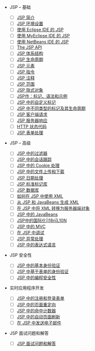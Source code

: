 * JSP – 基础

  * [ ] [JSP 简介](https://dotnettutorials.net/lesson/java-server-pages/)

  - [ ] [JSP 环境设置](https://dotnettutorials.net/lesson/jsp-environment-setup/)

  * [ ] [使用 Eclipse IDE 的 JSP](https://dotnettutorials.net/lesson/jsp-using-eclipse-ide/)

  - [ ] [使用 MyEclipse IDE 的 JSP](https://dotnettutorials.net/lesson/jsp-using-myeclipse-ide/)

  * [ ] [使用 NetBeans IDE 的 JSP](https://dotnettutorials.net/lesson/jsp-using-netbeans-ide/)

  - [ ] [The JSP API](https://dotnettutorials.net/lesson/jsp-api/)

  * [ ] [JSP 体系结构](https://dotnettutorials.net/lesson/jsp-architecture/)

  - [ ] [JSP 生命周期](https://dotnettutorials.net/lesson/jsp-life-cycle/)

  * [ ] [JSP 元素](https://dotnettutorials.net/lesson/jsp-elements/)

  - [ ] [JSP 指令](https://dotnettutorials.net/lesson/jsp-directives/)

  * [ ] [JSP 注释](https://dotnettutorials.net/lesson/jsp-comments/)

  - [ ] [JSP 范围](https://dotnettutorials.net/lesson/jsp-scopes/)

  * [ ] [JSP 隐式对象](https://dotnettutorials.net/lesson/jsp-implicit-objects/)

  - [ ] [JSP作：标记、语法和示例](https://dotnettutorials.net/lesson/jsp-actions/)

  * [ ] [JSP 中的自定义标记](https://dotnettutorials.net/lesson/custom-tags-in-jsp/)

  - [ ] [JSP 中不同类型的标记及其生命周期](https://dotnettutorials.net/lesson/tags-and-their-life-cycle-in-jsp/)

  * [ ] [JSP 客户端请求](https://dotnettutorials.net/lesson/jsp-client-request/)

  - [ ] [JSP 服务器响应](https://dotnettutorials.net/lesson/jsp-server-response/)

  * [ ] [HTTP 状态代码](https://dotnettutorials.net/lesson/http-status-codes/)

  - [ ] [JSP 表单处理](https://dotnettutorials.net/lesson/jsp-form-processing/)

* JSP – 高级

  * [ ] [JSP 中的过滤器](https://dotnettutorials.net/lesson/filters-in-jsp/)

  - [ ] [JSP 中的会话跟踪](https://dotnettutorials.net/lesson/session-tracking-in-jsp/)

  * [ ] [JSP 中的 Cookie 处理](https://dotnettutorials.net/lesson/cookies-in-jsp/)

  - [ ] [JSP 中的文件上传和下载](https://dotnettutorials.net/lesson/file-uploading-downloading-jsp/)

  * [ ] [JSP 日期处理](https://dotnettutorials.net/lesson/jsp-date-handling/)

  - [ ] [JSP 标准标记库](https://dotnettutorials.net/lesson/jsp-standard-tag-library/)

  * [ ] [JSP 数据库](https://dotnettutorials.net/lesson/jsp-database/)

  - [ ] [如何在 JSP 中使用 XML](https://dotnettutorials.net/lesson/how-to-work-with-xml-in-jsp/)

  * [ ] [从 JSP 和 JavaBeans 生成 XML](https://dotnettutorials.net/lesson/generating-xml-from-jsp-and-javabeans/)

  - [ ] [在 JSP 中将 XML 转换为服务器端对象](https://dotnettutorials.net/lesson/converting-xml-to-server-side-object-jsp/)

  * [ ] [JSP 中的 JavaBeans](https://dotnettutorials.net/lesson/javabeans-in-jsp/)

  - [ ] [JSP中的国际化|i18n|L10N](https://dotnettutorials.net/lesson/internationalization-in-jsp/)

  * [ ] [JSP 中的 MVC](https://dotnettutorials.net/lesson/mvc-in-jsp/)

  - [ ] [在 JSP 中调试](https://dotnettutorials.net/lesson/debugging-in-jsp/)

  * [ ] [JSP 异常处理](https://dotnettutorials.net/lesson/jsp-exception-handling/)

  - [ ] [JSP 中的表达式语言](https://dotnettutorials.net/lesson/expression-language-jsp/)

* JSP 安全性

  * [ ] [JSP 中的基本身份验证](https://dotnettutorials.net/lesson/basic-authentication-in-jsp/)

  - [ ] [JSP 中基于表单的身份验证](https://dotnettutorials.net/lesson/form-based-authentication-in-jsp/)

  * [ ] [JSP 中的编程安全性](https://dotnettutorials.net/lesson/programmatic-security-in-jsp/)

* 实时应用程序开发

  * [ ] [JSP 中的注册和登录表单](https://dotnettutorials.net/lesson/registration-and-login-form-in-jsp/)

  - [ ] [JSP 中的页面重定向](https://dotnettutorials.net/lesson/page-redirection-in-jsp/)

  * [ ] [JSP 中的命中计数器](https://dotnettutorials.net/lesson/hit-counter-in-jsp/)

  - [ ] [JSP 中的自动页面刷新](https://dotnettutorials.net/lesson/auto-page-refresh-injsp/)

  * [ ] [在 JSP 中发送电子邮件](https://dotnettutorials.net/lesson/sending-email-in-jsp/)

* JSP 面试问题和解答

  * [ ] [JSP 面试问题和解答](https://dotnettutorials.net/lesson/jsp-interview-questions/)